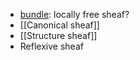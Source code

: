 - [bundle](bundle.md): locally free sheaf?
- [[Canonical sheaf]]
- [[Structure sheaf]]
- Reflexive sheaf
